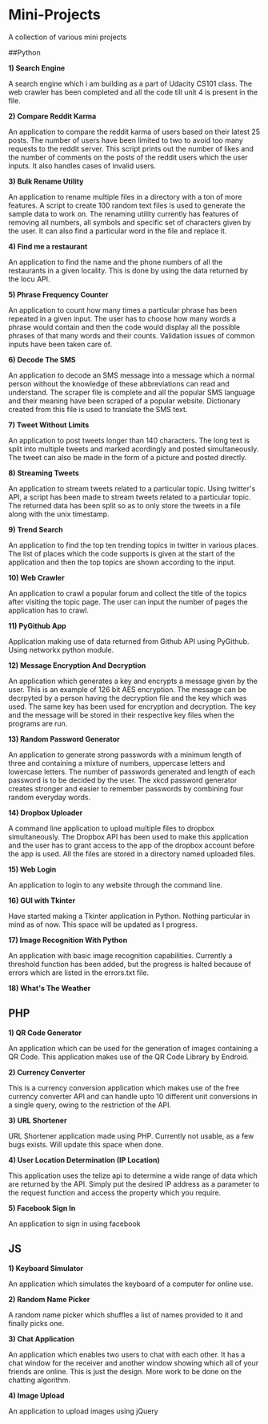 Mini-Projects
=============
A collection of various mini projects

##Python

**1) Search Engine**

A search engine which i am building as a part of Udacity CS101 class. The web crawler has been completed and all the code till unit 4 is present in the file.

**2) Compare Reddit Karma**

An application to compare the reddit karma of users based on their latest 25 posts. The number of users have been limited to two to avoid too many requests to the reddit server. This script prints out the number of likes and the number of comments on the posts of the reddit users which the user inputs. It also handles cases of invalid users.

**3) Bulk Rename Utility** 

An application to rename multiple files in a directory with a ton of more features. A script to create 100 random text files is used to generate the sample data to work on. The renaming utility currently has features of removing all numbers, all symbols and specific set of characters given by the user. It can also find a particular word in the file and replace it. 

**4) Find me a restaurant**

An application to find the name and the phone numbers of all the restaurants in a given locality. This is done by using the data returned by the locu API.

**5) Phrase Frequency Counter**

An application to count how many times a particular phrase has been repeated in a given input. The user has to choose how many words a phrase would contain and then the code would display all the possible phrases
of that many words and their counts. 
Validation issues of common inputs have been taken care of. 

**6) Decode The SMS**

An application to decode an SMS message into a message which a normal person without the knowledge of these abbreviations can read and understand. The scraper file is complete and all the popular SMS language and their meaning have been scraped of a popular website. Dictionary created from this file is used to translate the SMS text.

**7) Tweet Without Limits**

An application to post tweets longer than 140 characters. The long text is split into multiple tweets and marked acordingly and posted simultaneously. The tweet can also be made in the form of a picture and posted directly.

**8) Streaming Tweets**

An application to stream tweets related to a particular topic. Using twitter's API, a script has been made to stream tweets related to a particular topic. The returned data has been split so as to only store the tweets in a file along with the unix timestamp.

**9) Trend Search**

An application to find the top ten trending topics in twitter in various places. The list of places which the code supports is given at the start of the application and then the top topics are shown according to the input. 

**10) Web Crawler**

An application to crawl a popular forum and collect the title of the topics after visiting the topic page. The user can input the number of pages the application has to crawl.

**11) PyGithub App**

Application making use of data returned from Github API using PyGithub. Using networkx python module.

**12) Message Encryption And Decryption**

An application which generates a key and encrypts a message given by the user. This is an example of 126 bit AES encryption. The message can be decrpyted by a person having the decryption file and the key which was used. The same key has been used for encryption and decryption. The key and the message will be stored in their respective key files when the programs are run.

**13) Random Password Generator**

An application to generate strong passwords with a minimum length of three and containing a mixture of numbers, uppercase letters and lowercase letters. 
The number of passwords generated and length of each password is to be decided by the user.
The xkcd password generator creates stronger and easier to remember passwords by combining four random everyday words.

**14) Dropbox Uploader**

A command line application to upload multiple files to dropbox simultaneously. The Dropbox API has been used to make this application and the user has to grant access to the app of the dropbox account before the app is used. All the files are stored in a directory named uploaded files.

**15) Web Login**

An application to login to any website through the command line.

**16) GUI with Tkinter**

Have started making a Tkinter application in Python. Nothing particular in mind as of now. This space will be updated as I progress.

**17) Image Recognition With Python**

An application with basic image recognition capabilities. Currently a threshold function has been added, but the progress is halted because of errors which are listed in the errors.txt file.

**18) What's The Weather**


## PHP

**1) QR Code Generator**

An application which can be used for the generation of images containing a QR Code. 
This application makes use of the QR Code Library by Endroid. 

**2) Currency Converter**

This is a currency conversion application which makes use of the free currency converter API and can handle upto 10 different unit conversions in a single query, owing to the restriction of the API.

**3) URL Shortener**

URL Shortener application made using PHP. Currently not usable, as a few bugs exists. Will update this space when done.

**4) User Location Determination (IP Location)**

This application uses the telize api to determine a wide range of data which are returned by the API. Simply put the desired IP address as a parameter to the request function and access the property which you require.

**5) Facebook Sign In**

An application to sign in using facebook

## JS

**1) Keyboard Simulator**

An application which simulates the keyboard of a computer for online use.

**2) Random Name Picker**

A random name picker which shuffles a list of names provided to it and finally picks one.

**3) Chat Application**

An application which enables two users to chat with each other. It has a chat window for the receiver and another window showing which all of your friends are online. This is just the design. More work to be done on the chatting algorithm.

**4) Image Upload**

An application to upload images using jQuery

